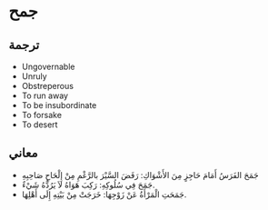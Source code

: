 

# جمح

## ترجمة

* Ungovernable
* Unruly
* Obstreperous
* To run away
* To be insubordinate
* To forsake
* To desert

## معاني

* جَمَحَ الفَرَسُ أَمَامَ حَاجِزٍ مِنَ الأَشْوَاكِ: رَفَضَ السَّيْرَ بالرَّغْمِ مِنْ إِلْحَاحِ صَاحِبِهِ 
* جَمَحَ فِي سُلُوكِهِ: رَكِبَ هَوَاهُ لاَ يَرُدُّهُ شَيْءٌ.
* جَمَحَتِ الْمَرْأَةُ عَنْ زَوْجِهَا: خَرَجَتْ مِنْ بَيْتِهِ إِلَى أَهْلِهَا.

